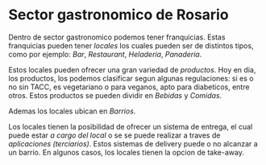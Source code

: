 # Sector gastronomico de Rosario
Dentro de sector gastronomico podemos tener franquicias. Estas franquicias pueden tener *locales* los cuales
pueden ser de distintos tipos, como por ejemplo: *Bar*, *Restaurant*, *Heladeria*, *Panaderia*.

Estos locales pueden ofrecer una gran variedad de *productos*. Hoy en dia, los productos, los podemos clasificar
segun algunas regulaciones: si es o no sin TACC, es vegetariano o para veganos, apto para diabeticos, entre otros.
Estos productos se pueden dividir en *Bebidas* y *Comidas*.

Ademas los locales ubican en *Barrios*.

Los locales tienen la posibilidad de ofrecer un sistema de entrega, el cual puede estar *a cargo del local* o se
se puede realizar a traves de *aplicaciones (terciarios)*. Estos sistemas de delivery puede o no alcanzar a un
barrio. En algunos casos, los locales tienen la opcion de take-away.
